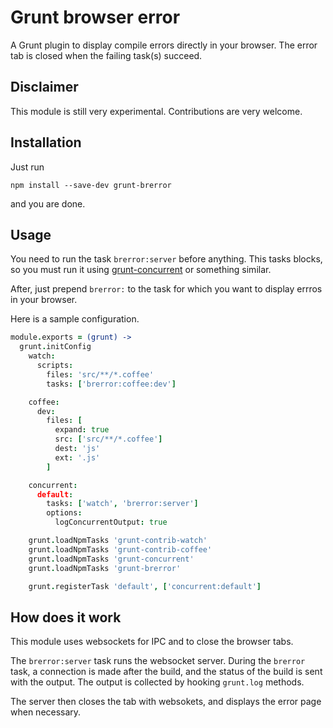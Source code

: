 # Grunt browser error

A Grunt plugin to display compile errors directly in your browser.
The error tab is closed when the failing task(s) succeed.

## Disclaimer

This module is still very experimental.
Contributions are very welcome.

## Installation

Just run

```
npm install --save-dev grunt-brerror
```

and you are done.

## Usage

You need to run the task `brerror:server` before anything.
This tasks blocks, so you must run it using [grunt-concurrent](https://github.com/sindresorhus/grunt-concurrent) or something similar.

After, just prepend `brerror:` to the task for which you want to
display errros in your browser.

Here is a sample configuration.

```coffee
module.exports = (grunt) ->
  grunt.initConfig
    watch:
      scripts:
        files: 'src/**/*.coffee'
        tasks: ['brerror:coffee:dev']

    coffee:
      dev:
        files: [
          expand: true
          src: ['src/**/*.coffee']
          dest: 'js'
          ext: '.js'
        ]

    concurrent:
      default:
        tasks: ['watch', 'brerror:server']
        options:
          logConcurrentOutput: true

    grunt.loadNpmTasks 'grunt-contrib-watch'
    grunt.loadNpmTasks 'grunt-contrib-coffee'
    grunt.loadNpmTasks 'grunt-concurrent'
    grunt.loadNpmTasks 'grunt-brerror'

    grunt.registerTask 'default', ['concurrent:default']
```

## How does it work

This module uses websockets for IPC and to close the
browser tabs.

The `brerror:server` task runs the websocket server.
During the `brerror` task, a connection is made after the build,
and the status of the build is sent with the output.
The output is collected by hooking `grunt.log` methods.

The server then closes the tab with websokets, and displays the error page when necessary.
